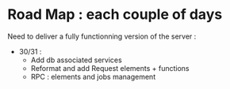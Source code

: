 # Road Map : each couple of days

Need to deliver a fully functionning version of the server :

* 30/31 : 
  * Add db associated services
  * Reformat and add Request elements + functions
  * RPC : elements and jobs management